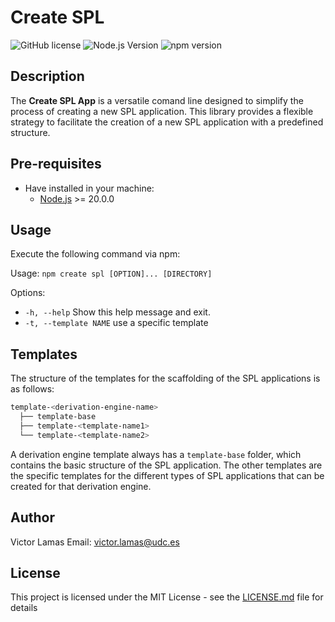 # Create SPL

![GitHub license](https://img.shields.io/badge/license-MIT-blue.svg)
![Node.js Version](https://img.shields.io/badge/node-%3E%3D%2012.0.0-brightgreen.svg)
![npm version](https://badge.fury.io/js/code-uploader.svg)

## Description

The **Create SPL App** is a versatile comand line designed to simplify the process of creating a new SPL application. This library provides a flexible strategy to facilitate the creation of a new SPL application with a predefined structure.

## Pre-requisites

- Have installed in your machine:
  - [Node.js](https://nodejs.org/en/download/) >= 20.0.0

## Usage

Execute the following command via npm:

Usage: `npm create spl [OPTION]... [DIRECTORY]`

Options:

- `-h, --help`                 Show this help message and exit.
- `-t, --template NAME`        use a specific template

## Templates

The structure of the templates for the scaffolding of the SPL applications is as follows:

```bash
template-<derivation-engine-name>
  ├── template-base
  ├── template-<template-name1>
  └── template-<template-name2>
```

A derivation engine template always has a `template-base` folder, which contains the basic structure of the SPL application. The other templates are the specific templates for the different types of SPL applications that can be created for that derivation engine.

## Author

Victor Lamas
Email: <victor.lamas@udc.es>

## License

This project is licensed under the MIT License - see the [LICENSE.md](LICENSE.md) file for details
